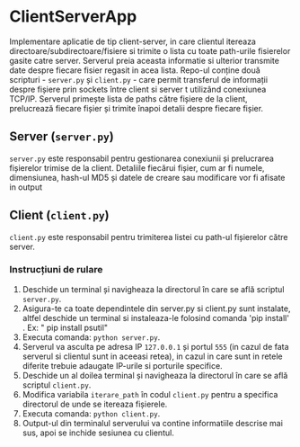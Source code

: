# ClientServerApp
Implementare aplicatie de tip client-server, in care clientul itereaza directoare/subdirectoare/fisiere si trimite o lista cu toate path-urile fisierelor gasite catre server. Serverul preia aceasta informatie si ulterior transmite date despre fiecare fisier regasit in acea lista. 
Repo-ul conține două scripturi - `server.py` și `client.py` - care permit transferul de informații despre fișiere prin sockets între client si server t utilizând conexiunea TCP/IP. Serverul primește lista de paths către fișiere de la client, prelucrează fiecare fișier și trimite înapoi detalii despre fiecare fișier.

## Server (`server.py`)

`server.py` este responsabil pentru gestionarea conexiunii și prelucrarea fișierelor trimise de la client. Detaliile fiecărui fișier, cum ar fi numele, dimensiunea, hash-ul MD5 și datele de creare sau modificare vor fi afisate in output

## Client (`client.py`)

`client.py` este responsabil pentru trimiterea listei cu path-ul fișierelor către server.

### Instrucțiuni de rulare

1. Deschide un terminal și navigheaza la directorul în care se află scriptul `server.py`.
2. Asigura-te ca toate dependintele din server.py si client.py sunt instalate, altfel deschide un terminal si instaleaza-le folosind comanda 'pip install' . Ex: " pip install psutil"
3. Executa comanda: `python server.py`.
4. Serverul va asculta pe adresa IP `127.0.0.1` și portul `555` (in cazul de fata serverul si clientul sunt in aceeasi retea), in cazul in care sunt in retele   
   diferite trebuie adaugate IP-urile si porturile specifice. 
5. Deschide un al doilea terminal și navigheaza la directorul în care se află scriptul `client.py`.
6. Modifica variabila `iterare_path` în codul `client.py` pentru a specifica directorul de unde se itereaza fișierele.
7. Executa comanda: `python client.py`.
8. Output-ul din terminalul serverului va contine informatiile descrise mai sus, apoi se inchide sesiunea cu clientul. 
